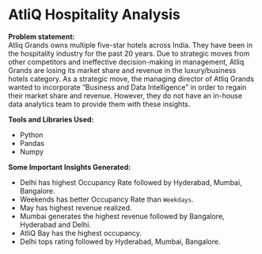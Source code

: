 # AtliQ Hospitality Analysis

**Problem statement:** <br>
Atliq Grands owns multiple five-star hotels across India. They have been in the hospitality industry for the past 20 years. Due to strategic moves from other competitors and ineffective decision-making in management, Atliq Grands are losing its market share and revenue in the luxury/business hotels category. As a strategic move, the managing director of Atliq Grands wanted to incorporate “Business and Data Intelligence” in order to regain their market share and revenue. However, they do not have an in-house data analytics team to provide them with these insights.

**Tools and Libraries Used:**
* Python
* Pandas
* Numpy

**Some Important Insights Generated:**
* Delhi has highest Occupancy Rate followed by Hyderabad, Mumbai, Bangalore.
* Weekends has better Occupancy Rate than `Weekdays`.
* May has highest revenue realized.
* Mumbai generates the highest revenue followed by Bangalore, Hyderabad and Delhi.
* AtliQ Bay has the highest occupancy.
* Delhi tops rating followed by Hyderabad, Mumbai, Bangalore.
